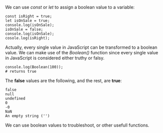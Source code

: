 We can use *const* or *let* to assign a boolean value to a variable:
```
const isRight = true;
let isOnSale = true;
console.log(isOnSale);
isOnSale = false;
console.log(isOnSale);
cosole.log(isRight);
```
Actually, every single value in JavaScript can be transformed to a boolean value.
We can make use of the *Boolean()* function since every single value in JavaScript is considered either truthy or falsy.
```
console.log(Boolean(100));
# returns true
```
The **false** values are the following, and the rest, are **true**: 
```
false
null
undefined
0
-0
NaN
An empty string ('')
```
We can use boolean values to troubleshoot, or other usefull functions. 
